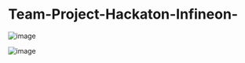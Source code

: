 # Team-Project-Hackaton-Infineon-

![image](https://github.com/YrSk-tech/Team-Project-Hackaton-Infineon-/assets/32609324/7030a81a-a401-4ee1-8135-1efeaa8af6e0)

![image](https://github.com/YrSk-tech/Team-Project-Hackaton-Infineon-/assets/32609324/2b5fc6be-487e-4f59-a34d-be1e373f9943)
